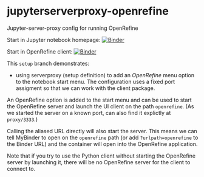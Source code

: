 # jupyterserverproxy-openrefine
Jupyter-server-proxy config for running OpenRefine

Start in Jupyter notebook homepage: [![Binder](https://mybinder.org/badge_logo.svg)](https://mybinder.org/v2/gh/psychemedia/jupyterserverproxy-openrefine/setup)

Start in OpenRefine client: [![Binder](https://mybinder.org/badge_logo.svg)](https://mybinder.org/v2/gh/psychemedia/jupyterserverproxy-openrefine/setup?urlpath=openrefine)


This `setup` branch demonstrates:

- using serverproxy (setup definition) to add an *OpenRefine* menu option to the notebook start menu. The configuration uses a fixed port assigment so that we can work with the client package.

An OpenRefine option is added to the start menu and can be used to start the OpenRefine server and launch the UI client on the path `openrefine`. (As we started the server on a known port, can also find it explictly at `proxy/3333`.)

Calling the aliased URL directly will also start the server. This means we can tell MyBinder to open on the `openrefine` path (or add `?urlpath=openrefine` to the Binder URL) and the container will open into the OpenRefine application.

Note that if you try to use the Python client without starting the OpenRefine server by launching it, there will be no OpenRefine server for the client to connect to.
